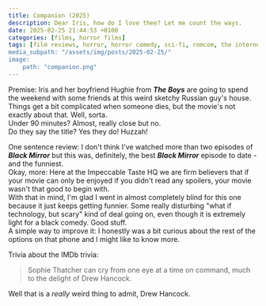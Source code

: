 ```yaml
---
title: Companion (2025)
description: Dear Iris, how do I love thee? Let me count the ways.
date: 2025-02-25 21:44:53 +0100
categories: [films, horror films]
tags: [film reviews, horror, horror comedy, sci-fi, romcom, the internet is scary, middleofnowherecore, the writer's barely-disguised fetish, vacationsploitation, they say the title]
media_subpath: "/assets/img/posts/2025-02-25/"
image:
    path: "companion.png"
---
```

<span class="reviewsection">Premise:</span> Iris and her boyfriend Hughie from ***The Boys*** are going to spend the weekend with some friends at this weird sketchy Russian guy's house. Things get a bit complicated when someone dies, but the movie's not exactly about that. Well, sorta.<br/>
<span class="reviewsection">Under 90 minutes?</span> Almost, really close but no.<br/>
<span class="reviewsection">Do they say the title?</span> Yes they do! Huzzah!

<span class="reviewsection">One sentence review:</span> I don't think I've watched more than two episodes of ***Black Mirror*** but this was, definitely, the best ***Black Mirror*** episode to date - and the funniest.<br/>
<span class="reviewsection">Okay, more:</span> Here at the Impeccable Taste HQ we are firm believers that if your movie can only be enjoyed if you didn't read any spoilers, your movie wasn't that good to begin with.<br/>With that in mind, I'm glad I went in almost completely blind for this one because it just keeps getting funnier. Some really disturbing "what if technology, but scary" kind of deal going on, even though it is extremely light for a black comedy. Good stuff.<br/>
<span class="reviewsection">A simple way to improve it:</span> I honestly was a bit curious about the rest of the options on that phone and I might like to know more.

<span class="reviewsection">Trivia about the IMDb trivia:</span>
> Sophie Thatcher can cry from one eye at a time on command, much to the delight of Drew Hancock.

Well that is a *really* weird thing to admit, Drew Hancock.